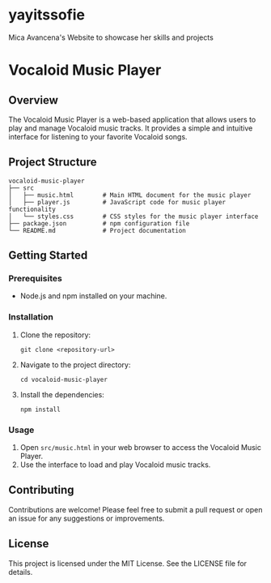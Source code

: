 # yayitssofie
Mica Avancena's Website to showcase her skills and projects

# Vocaloid Music Player

## Overview
The Vocaloid Music Player is a web-based application that allows users to play and manage Vocaloid music tracks. It provides a simple and intuitive interface for listening to your favorite Vocaloid songs.

## Project Structure
```
vocaloid-music-player
├── src
│   ├── music.html        # Main HTML document for the music player
│   ├── player.js         # JavaScript code for music player functionality
│   └── styles.css        # CSS styles for the music player interface
├── package.json          # npm configuration file
└── README.md             # Project documentation
```

## Getting Started

### Prerequisites
- Node.js and npm installed on your machine.

### Installation
1. Clone the repository:
   ```
   git clone <repository-url>
   ```
2. Navigate to the project directory:
   ```
   cd vocaloid-music-player
   ```
3. Install the dependencies:
   ```
   npm install
   ```

### Usage
1. Open `src/music.html` in your web browser to access the Vocaloid Music Player.
2. Use the interface to load and play Vocaloid music tracks.

## Contributing
Contributions are welcome! Please feel free to submit a pull request or open an issue for any suggestions or improvements.

## License
This project is licensed under the MIT License. See the LICENSE file for details.
